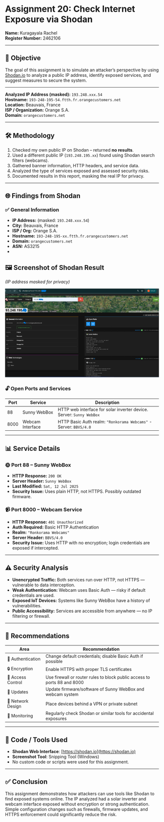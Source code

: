 # Assignment 20: Check Internet Exposure via Shodan

**Name:** Kuragayala Rachel  
**Register Number:** 2462106  

---

##  📌 Objective

The goal of this assignment is to simulate an attacker’s perspective by using [Shodan.io](https://shodan.io) to analyze a public IP address, identify exposed services, and suggest measures to secure the system.

---  
**Analyzed IP Address (masked):** `193.248.xxx.54`   
**Hostname:** `193-248-195-54.ftth.fr.orangecustomers.net`  
**Location:** Beauvais, France  
**ISP / Organization:** Orange S.A.  
**Domain:** `orangecustomers.net`

---

## 🛠️ Methodology

1. Checked my own public IP on Shodan – returned **no results**.
2. Used a different public IP (`193.248.195.xx`) found using Shodan search filters (webcams).
3. Gathered banner information, HTTP headers, and service data.
4. Analyzed the type of services exposed and assessed security risks.
5. Documented results in this report, masking the real IP for privacy.

---

## 🌐 Findings from Shodan

### ✅ General Information

- **IP Address:** (masked: `193.248.xxx.54`)
- **City:** Beauvais, France  
- **ISP / Org:** Orange S.A.  
- **Hostname:** `193-248-195-xx.ftth.fr.orangecustomers.net`  
- **Domain:** `orangecustomers.net`  
- **ASN:** AS3215
- 

## 🖼️ Screenshot of Shodan Result  
*(IP address masked for privacy)* 

![Shodan result](Screenshott.png)

### 🔓 Open Ports and Services

| Port | Service              | Description                                                              |
|------|----------------------|--------------------------------------------------------------------------|
| 88   | Sunny WebBox         | HTTP web interface for solar inverter device. Server: `Sunny WebBox`     |
| 8000 | Webcam Interface     | HTTP Basic Auth realm: `"Ronkorama Webcams"` - Server: `BBVS/4.0`         |

---

## 📊 Service Details

### 🌞 Port 88 – Sunny WebBox

- **HTTP Response:** `200 OK`
- **Server Header:** `Sunny WebBox`
- **Last Modified:** `Sat, 12 Jul 2025`
- **Security Issue:** Uses plain HTTP, not HTTPS. Possibly outdated firmware.

### 📹 Port 8000 – Webcam Service

- **HTTP Response:** `401 Unauthorized`
- **Auth Required:** Basic HTTP Authentication
- **Realm:** `"Ronkorama Webcams"`
- **Server Header:** `BBVS/4.0`
- **Security Issue:** Uses HTTP with no encryption; login credentials are exposed if intercepted.

---

## ⚠️ Security Analysis

- **Unencrypted Traffic:** Both services run over HTTP, not HTTPS — vulnerable to data interception.
- **Weak Authentication:** Webcam uses Basic Auth — risky if default credentials are used.
- **Exposed IoT Devices:** Systems like Sunny WebBox have a history of vulnerabilities.
- **Public Accessibility:** Services are accessible from anywhere — no IP filtering or firewall.

---

## 🔐 Recommendations

| Area              | Recommendation                                                              |
|-------------------|-----------------------------------------------------------------------------|
| 🔑 Authentication | Change default credentials; disable Basic Auth if possible                  |
| 🔒 Encryption      | Enable HTTPS with proper TLS certificates                                   |
| 🚫 Access Control | Use firewall or router rules to block public access to ports 88 and 8000    |
| 🧰 Updates         | Update firmware/software of Sunny WebBox and webcam system                 |
| 🧱 Network Design  | Place devices behind a VPN or private subnet                                |
| 🧪 Monitoring       | Regularly check Shodan or similar tools for accidental exposures           |

---
## 💾 Code / Tools Used

- **Shodan Web Interface**: [https://shodan.io](https://shodan.io)  
- **Screenshot Tool**: Snipping Tool (Windows)  
- No custom code or scripts were used for this assignment.

---

## ✅ Conclusion

This assignment demonstrates how attackers can use tools like Shodan to find exposed systems online. The IP analyzed had a solar inverter and webcam interface exposed without encryption or strong authentication. Simple configuration changes such as firewalls, firmware updates, and HTTPS enforcement could significantly reduce the risk.



